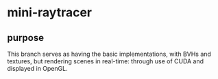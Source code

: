 # mini-raytracer
## purpose
This branch serves as having the basic implementations, with BVHs and textures, but rendering scenes in real-time: through use of CUDA and displayed in OpenGL.
